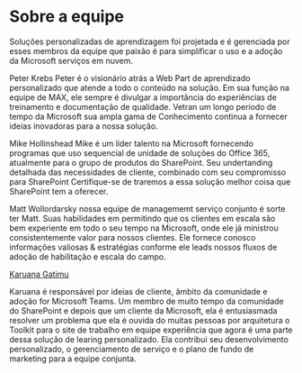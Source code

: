 # <a name="about-the-team"></a>Sobre a equipe

Soluções personalizadas de aprendizagem foi projetada e é gerenciada por esses membros da equipe que paixão é para simplificar o uso e a adoção da Microsoft serviços em nuvem.  

Peter Krebs Peter é o visionário atrás a Web Part de aprendizado personalizado que atende a todo o conteúdo na solução. Em sua função na equipe de MAX, ele sempre é divulgar a importância do experiências de treinamento e documentação de qualidade.  Vetran um longo período de tempo da Microsoft sua ampla gama de Conhecimento continua a fornecer ideias inovadoras para a nossa solução.  

Mike Hollinshead Mike é um líder talento na Microsoft fornecendo programas que uso sequencial de unidade de soluções do Office 365, atualmente para o grupo de produtos do SharePoint.  Seu undertanding detalhada das necessidades de cliente, combinado com seu compromisso para SharePoint Certifique-se de traremos a essa solução melhor coisa que SharePoint tem a oferecer. 

Matt Wollordarsky nossa equipe de managememt serviço conjunto é sorte ter Matt.  Suas habilidades em permitindo que os clientes em escala são bem experiente em todo o seu tempo na Microsoft, onde ele já ministrou consistentemente valor para nossos clientes.  Ele fornece conosco informações valiosas & estratégias conforme ele leads nossos fluxos de adoção de habilitação e escala do campo.  

[Karuana Gatimu](https://linkedin.com/in/KaruanaGatimu)

Karuana é responsável por ideias de cliente, âmbito da comunidade e adoção for Microsoft Teams.  Um membro de muito tempo da comunidade do SharePoint e depois que um cliente da Microsoft, ela é entusiasmada resolver um problema que ela é ouvida do muitas pessoas por arquitetura o Toolkit para o site de trabalho em equipe experiência que agora é uma parte dessa solução de learing personalizado.  Ela contribui seu desenvolvimento personalizado, o gerenciamento de serviço e o plano de fundo de marketing para a equipe conjunta.  

